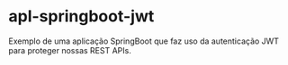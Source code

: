 # apl-springboot-jwt
Exemplo de uma aplicação SpringBoot que faz uso da autenticação JWT para proteger nossas REST APIs.
